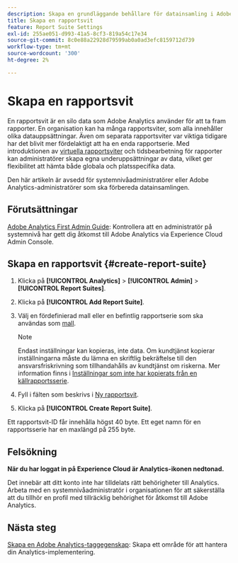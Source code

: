 ```yaml
---
description: Skapa en grundläggande behållare för datainsamling i Adobe Analytics
title: Skapa en rapportsvit
feature: Report Suite Settings
exl-id: 255ae051-d993-41a5-8cf3-819a54c17e34
source-git-commit: 8c0e88a22928d79599ab0a0ad3efc8159712d739
workflow-type: tm+mt
source-wordcount: '300'
ht-degree: 2%

---
```


# Skapa en rapportsvit

En rapportsvit är en silo data som Adobe Analytics använder för att ta fram rapporter. En organisation kan ha många rapportsviter, som alla innehåller olika datauppsättningar. Även om separata rapportsviter var viktiga tidigare har det blivit mer fördelaktigt att ha en enda rapportserie. Med introduktionen av [virtuella rapportsviter](https://experienceleague.adobe.com/docs/analytics/components/virtual-report-suites/vrs-about.html?lang=sv-SE#virtual-report-suites) och tidsbearbetning för rapporter kan administratörer skapa egna underuppsättningar av data, vilket ger flexibilitet att hämta både globala och platsspecifika data.

Den här artikeln är avsedd för systemnivåadministratörer eller Adobe Analytics-administratörer som ska förbereda datainsamlingen.

## Förutsättningar

[Adobe Analytics First Admin Guide](/help/admin/admin-console/first-admin-guide.md): Kontrollera att en administratör på systemnivå har gett dig åtkomst till Adobe Analytics via Experience Cloud Admin Console.

## Skapa en rapportsvit {#create-report-suite}

1. Klicka på **[!UICONTROL Analytics]** > **[!UICONTROL Admin]** > **[!UICONTROL Report Suites]**.
1. Klicka på **[!UICONTROL Add Report Suite]**.
1. Välj en fördefinierad mall eller en befintlig rapportserie som ska användas som [mall](/help/admin/admin/c-manage-report-suites/c-report-suite-templates/report-suite-templates.md).

   >[!NOTE]
   >
   >Endast inställningar kan kopieras, inte data. Om kundtjänst kopierar inställningarna måste du lämna en skriftlig bekräftelse till den ansvarsfriskrivning som tillhandahålls av kundtjänst om riskerna. Mer information finns i [Inställningar som inte har kopierats från en källrapportsserie](/help/admin/admin/c-manage-report-suites/c-new-report-suite/settings-not-copied-from-rs.md).

1. Fyll i fälten som beskrivs i [Ny rapportsvit](/help/admin/admin/c-manage-report-suites/c-new-report-suite/new-report-suite.md).
1. Klicka på **[!UICONTROL Create Report Suite]**.

Ett rapportsvit-ID får innehålla högst 40 byte. Ett eget namn för en rapportsserie har en maxlängd på 255 byte.

## Felsökning

**När du har loggat in på Experience Cloud är Analytics-ikonen nedtonad.**

Det innebär att ditt konto inte har tilldelats rätt behörigheter till Analytics. Arbeta med en systemnivåadministratör i organisationen för att säkerställa att du tillhör en profil med tillräcklig behörighet för åtkomst till Adobe Analytics.

## Nästa steg

[Skapa en Adobe Analytics-taggegenskap](/help/implement/launch/create-analytics-property.md): Skapa ett område för att hantera din Analytics-implementering.
